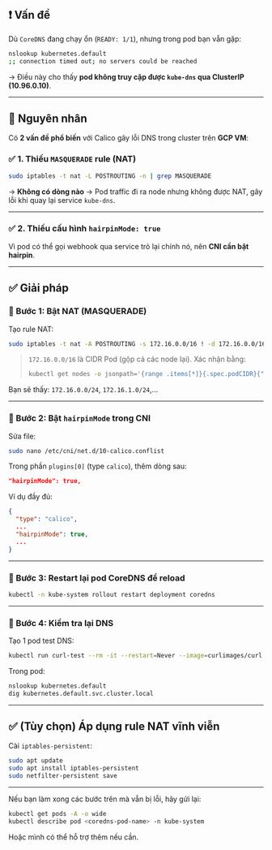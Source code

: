 

## ❗ Vấn đề

Dù `CoreDNS` đang chạy ổn (`READY: 1/1`), nhưng trong pod bạn vẫn gặp:

```bash
nslookup kubernetes.default
;; connection timed out; no servers could be reached
```

→ Điều này cho thấy **pod không truy cập được `kube-dns` qua ClusterIP (10.96.0.10)**.

---

## 🧠 Nguyên nhân

Có **2 vấn đề phổ biến** với Calico gây lỗi DNS trong cluster trên **GCP VM**:

### ✅ 1. Thiếu `MASQUERADE` rule (NAT)

```bash
sudo iptables -t nat -L POSTROUTING -n | grep MASQUERADE
```

→ **Không có dòng nào** → Pod traffic đi ra node nhưng không được NAT, gây lỗi khi quay lại service `kube-dns`.

---

### ✅ 2. Thiếu cấu hình `hairpinMode: true`

Vì pod có thể gọi webhook qua service trỏ lại chính nó, nên **CNI cần bật hairpin**.

---

## ✅ Giải pháp

### 🔧 Bước 1: Bật NAT (MASQUERADE)

Tạo rule NAT:

```bash
sudo iptables -t nat -A POSTROUTING -s 172.16.0.0/16 ! -d 172.16.0.0/16 -j MASQUERADE
```

> `172.16.0.0/16` là CIDR Pod (gộp cả các node lại). Xác nhận bằng:
>
> ```bash
> kubectl get nodes -o jsonpath='{range .items[*]}{.spec.podCIDR}{"\n"}{end}'
> ```

Bạn sẽ thấy: `172.16.0.0/24`, `172.16.1.0/24`,…

---

### 🔧 Bước 2: Bật `hairpinMode` trong CNI

Sửa file:

```bash
sudo nano /etc/cni/net.d/10-calico.conflist
```

Trong phần `plugins[0]` (type `calico`), thêm dòng sau:

```json
"hairpinMode": true,
```

Ví dụ đầy đủ:

```json
{
  "type": "calico",
  ...
  "hairpinMode": true,
  ...
}
```

---

### 🔧 Bước 3: Restart lại pod CoreDNS để reload

```bash
kubectl -n kube-system rollout restart deployment coredns
```

---

### 🔧 Bước 4: Kiểm tra lại DNS

Tạo 1 pod test DNS:

```bash
kubectl run curl-test --rm -it --restart=Never --image=curlimages/curl -- sh
```

Trong pod:

```sh
nslookup kubernetes.default
dig kubernetes.default.svc.cluster.local
```

---

## ✅ (Tùy chọn) Áp dụng rule NAT vĩnh viễn

Cài `iptables-persistent`:

```bash
sudo apt update
sudo apt install iptables-persistent
sudo netfilter-persistent save
```

---

Nếu bạn làm xong các bước trên mà vẫn bị lỗi, hãy gửi lại:

```bash
kubectl get pods -A -o wide
kubectl describe pod <coredns-pod-name> -n kube-system
```

Hoặc mình có thể hỗ trợ thêm nếu cần.
